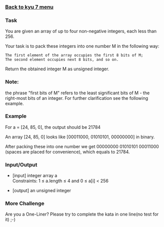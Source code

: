 ### [Back to kyu 7 menu](../README.md)<br>
### Task

You are given an array of up to four non-negative integers, each less than 256.

Your task is to pack these integers into one number M in the following way:
```
The first element of the array occupies the first 8 bits of M;
The second element occupies next 8 bits, and so on.
```
Return the obtained integer M as unsigned integer.

### Note:
the phrase "first bits of M" refers to the least significant bits of M - the right-most bits of an integer. For further clarification see the following example.

### Example

For a = [24, 85, 0], the output should be 21784

An array [24, 85, 0] looks like [00011000, 01010101, 00000000] in binary.

After packing these into one number we get 00000000 01010101 00011000 (spaces are placed for convenience), which equals to 21784.

### Input/Output

* [input] integer array a <br>
Constraints: 1 ≤ a.length ≤ 4 and 0 ≤ a[i] < 256

* [output] an unsigned integer
### More Challenge

Are you a One-Liner? Please try to complete the kata in one line(no test for it) ;-)